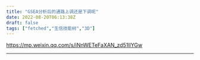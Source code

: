 ```yaml
---
title: "GSEA分析后的通路上调还是下调呢"
date: 2022-08-20T06:13:38Z
draft: false
tags: ["fetched","生信技能树","3D"]
---
```


https://mp.weixin.qq.com/s/iNnWETeFaXAN_zd51lIYGw

---

